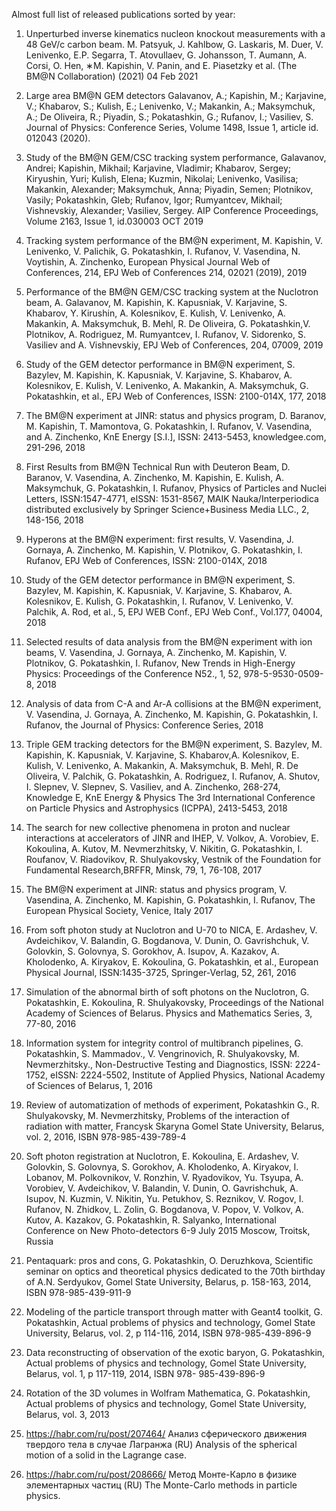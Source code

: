 Almost full list of released publications sorted by year:

1. Unperturbed inverse kinematics nucleon knockout measurements with a 48 GeV/c carbon beam. M. Patsyuk, J. Kahlbow, G. Laskaris, M. Duer, V. Lenivenko, E.P. Segarra, T. Atovullaev, G. Johansson, T. Aumann, A. Corsi, O. Hen, ∗M. Kapishin, V. Panin, and E. Piasetzky et al. (The BM@N Collaboration) (2021) 04 Feb 2021

2. Large area BM@N GEM detectors Galavanov, A.; Kapishin, M.; Karjavine, V.; Khabarov, S.; Kulish, E.; Lenivenko, V.; Makankin, A.; Maksymchuk, A.; De Oliveira, R.; Piyadin, S.; Pokatashkin, G.; Rufanov, I.; Vasiliev, S. Journal of Physics: Conference Series, Volume 1498, Issue 1, article id. 012043 (2020).
   
3. Study of the BM@N GEM/CSC tracking system performance, Galavanov, Andrei; Kapishin, Mikhail; Karjavine, Vladimir; Khabarov, Sergey; Kiryushin, Yuri; Kulish, Elena; Kuzmin, Nikolai; Lenivenko, Vasilisa; Makankin, Alexander; Maksymchuk, Anna; Piyadin, Semen; Plotnikov, Vasily; Pokatashkin, Gleb; Rufanov, Igor; Rumyantcev, Mikhail; Vishnevskiy, Alexander; Vasiliev, Sergey. AIP Conference Proceedings, Volume 2163, Issue 1, id.030003  OCT 2019

4.	Tracking system performance of the BM@N experiment, M. Kapishin, V. Lenivenko, V. Palichik, G. Pokatashkin, I. Rufanov, V. Vasendina, N. Voytishin, A. Zinchenko, European Physical Journal Web of Conferences, 214, EPJ Web of Conferences 214, 02021 (2019), 2019
 
5.	Performance of the BM@N GEM/CSC tracking system at the Nuclotron beam, A. Galavanov, M. Kapishin, K. Kapusniak, V. Karjavine, S. Khabarov, Y. Kirushin, A. Kolesnikov, E. Kulish, V. Lenivenko, A. Makankin, A. Maksymchuk, B. Mehl, R. De Oliveira, G. Pokatashkin,V. Plotnikov, A. Rodriguez, M. Rumyantcev, I. Rufanov, V. Sidorenko, S. Vasiliev and A. Vishnevskiy, EPJ Web of Conferences, 204, 07009, 2019

3.	Study of the GEM detector performance in BM@N experiment, S. Bazylev, M. Kapishin, K. Kapusniak, V. Karjavine, S. Khabarov, A. Kolesnikov, E. Kulish, V. Lenivenko, A. Makankin, A. Maksymchuk, G. Pokatashkin, et al., EPJ Web of Conferences, ISSN: 2100-014X, 177, 2018

4.	The BM@N experiment at JINR: status and physics program, D. Baranov, M. Kapishin, T. Mamontova, G. Pokatashkin, I. Rufanov, V. Vasendina, and A. Zinchenko, KnE Energy [S.I.], ISSN: 2413-5453, knowledgee.com, 291-296, 2018

5.	First Results from BM@N Technical Run with Deuteron Beam, D. Baranov, V. Vasendina, A. Zinchenko, M. Kapishin, E. Kulish, A. Maksymchuk, G. Pokatashkin, I. Rufanov, Physics of Particles and Nuclei Letters, ISSN:1547-4771, eISSN: 1531-8567, MAIK Nauka/Interperiodica distributed exclusively by Springer Science+Business Media LLC., 2, 148-156, 2018

6.	Hyperons at the BM@N experiment: first results, V. Vasendina, J. Gornaya, A. Zinchenko, M. Kapishin, V. Plotnikov, G. Pokatashkin, I. Rufanov, EPJ Web of Conferences, ISSN: 2100-014X, 2018

7.	 Study of the GEM detector performance in BM@N experiment, S. Bazylev, M. Kapishin, K. Kapusniak, V. Karjavine, S. Khabarov, A. Kolesnikov, E. Kulish, G. Pokatashkin, I. Rufanov, V. Lenivenko, V. Palchik, A. Rod, et al., 5, EPJ WEB Conf., EPJ Web Conf., Vol.177, 04004, 2018

8.	 Selected results of data analysis from the BM@N experiment with ion beams, V. Vasendina, J. Gornaya, A. Zinchenko, M. Kapishin, V. Plotnikov, G. Pokatashkin, I. Rufanov, New Trends in High-Energy Physics: Proceedings of the Conference N52., 1, 52, 978-5-9530-0509-8, 2018

9.	 Analysis of data from C-A and Ar-A collisions at the BM@N experiment, V. Vasendina,         J. Gornaya, A. Zinchenko, M. Kapishin, G. Pokatashkin, I. Rufanov, the Journal of Physics: Conference Series, 2018

10.	Triple GEM tracking detectors for the BM@N experiment, S. Bazylev, M. Kapishin, K. Kapusniak, V. Karjavine, S. Khabarov,A. Kolesnikov, E. Kulish, V. Lenivenko, A. Makankin, A. Maksymchuk, B. Mehl, R. De Oliveira, V. Palchik, G. Pokatashkin, A. Rodriguez, I. Rufanov, A. Shutov, I. Slepnev, V. Slepnev, S. Vasiliev, and A. Zinchenko, 268-274, Knowledge E, KnE Energy & Physics The 3rd International Conference on Particle Physics and Astrophysics (ICPPA), 2413-5453, 2018

11.	The search for new collective phenomena in proton and nuclear interactions at accelerators of JINR and IHEP, V. Volkov, A. Vorobiev, E. Kokoulina, A. Kutov, M. Nevmerzhitsky, V. Nikitin, G. Pokatashkin, I. Roufanov, V. Riadovikov, R. Shulyakovsky, Vestnik of the Foundation for Fundamental Research,BRFFR, Minsk, 79, 1, 76-108, 2017 

12.	 The BM@N experiment at JINR: status and physics program, V. Vasendina, A. Zinchenko,     M. Kapishin, G. Pokatashkin, I. Rufanov, The European Physical Society, Venice, Italy 2017

13.	From soft photon study at Nuclotron and U-70 to NICA, E. Ardashev, V. Avdeichikov, V. Balandin, G. Bogdanova, V. Dunin, O. Gavrishchuk, V. Golovkin, S. Golovnya, S. Gorokhov, A. Isupov, A. Kazakov, A. Kholodenko, A. Kiryakov, E. Kokoulina, G. Pokatashkin, et al., European Physical Journal, ISSN:1435-3725, Springer-Verlag, 52, 261, 2016 

14.	Simulation of the abnormal birth of soft photons on the Nuclotron, G. Pokatashkin, E. Kokoulina, R. Shulyakovsky, Proceedings of the National Academy of Sciences of Belarus. Physics and Mathematics Series, 3, 77-80, 2016

15.	Information system for integrity control of multibranch pipelines, G. Pokatashkin, S. Mammadov., V. Vengrinovich, R. Shulyakovsky, M. Nevmerzhitsky., Non-Destructive Testing and Diagnostics, ISSN: 2224-1752, eISSN: 2224-5502, Institute of Applied Physics, National Academy of Sciences of Belarus, 1, 2016

16.	Review of automatization of methods of experiment, Pokatashkin G., R. Shulyakovsky,          M. Nevmerzhitsky, Problems of the interaction of radiation with matter, Francysk Skaryna Gomel State University, Belarus, vol. 2, 2016, ISBN 978-985-439-789-4

17.	Soft photon registration at Nuclotron, E. Kokoulina, E. Ardashev, V. Golovkin, S. Golovnya, S. Gorokhov, A. Kholodenko, A. Kiryakov, I. Lobanov, M. Polkovnikov, V. Ronzhin, V. Ryadovikov, Yu. Tsyupa, A. Vorobiev, V. Avdeichikov, V. Balandin, V. Dunin, O. Gavrishchuk, A. Isupov, N. Kuzmin, V. Nikitin, Yu. Petukhov, S. Reznikov, V. Rogov, I. Rufanov, N. Zhidkov, L. Zolin, G. Bogdanova, V. Popov, V. Volkov, A. Kutov, A. Kazakov, G. Pokatashkin, R. Salyanko, International Conference on New Photo-detectors 6-9 July 2015 Moscow, Troitsk, Russia

18.	Pentaquark: pros and cons, G. Pokatashkin, O. Deruzhkova, Scientific seminar on optics and theoretical physics dedicated to the 70th birthday of A.N. Serdyukov, Gomel State University, Belarus, p. 158-163, 2014, ISBN 978-985-439-911-9

19.	 Modeling of the particle transport through matter with Geant4 toolkit, G. Pokatashkin, Actual problems of physics and technology, Gomel State University, Belarus, vol. 2, p 114-116, 2014, ISBN 978-985-439-896-9

20.	 Data reconstructing of observation of the exotic baryon, G. Pokatashkin, Actual problems of         physics and technology, Gomel State University, Belarus, vol. 1, p 117-119, 2014, ISBN 978- 985-439-896-9

21.	 Rotation of the 3D volumes in Wolfram Mathematica, G. Pokatashkin, Actual problems of   physics and technology, Gomel State University, Belarus, vol. 3, 2013

22.	https://habr.com/ru/post/207464/ Анализ сферического движения твердого тела в случае Лагранжа (RU) Analysis of the spherical motion of a solid in the Lagrange case.

23.	https://habr.com/ru/post/208666/ Метод Монте-Карло в физике элементарных частиц (RU) The Monte-Carlo methods in particle physics.



